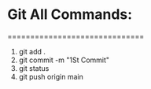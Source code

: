 # Git All Commands:
==============================

1) git add .
2) git commit -m "1St Commit"
3) git status
4) git push origin main